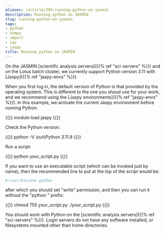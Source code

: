 ```yaml
---
aliases: /article/293-running-python-on-jasmin
description: Running python on JASMIN
slug: running-python-on-jasmin
tags:
- python
- numpy
- import
- jap
- jaspy
title: Running python on JASMIN
---
```


On the JASMIN [scientific analysis servers]({{% ref "sci-servers" %}}) and on the Lotus batch cluster, we currently support Python version 3.11 with [Jaspy]({{% ref "jaspy-envs" %}}).

When you first log in, the default version of Python is that provided by the
operating system. This is different to the one you shoud use for your work,
and we recommend using the [Jaspy environments]({{% ref "jaspy-envs" %}}). In this example, we
activate the current Jaspy environment before running Python.

{{<command user="user" host="sci1">}}
module load jaspy
{{</command>}}

Check the Python version:

{{<command user="user" host="sci1">}}
python -V
(out)Python 3.11.9
{{</command>}}

Run a script:

{{<command user="user" host="sci1">}}
python your_script.py
{{</command>}}

If you want to use an executable script (which can be invoked just by name),
then the recommended line to put at the top of the script would be:

```bash
#!/usr/bin/env python
```

after which you should set "write" permission, and then you can run it without
the "python " prefix:

{{<command user="user" host="sci1">}}
chmod 755 your_script.py
./your_script.py
{{</command>}}

You should work with Python on the [scientific analysis servers]({{% ref "sci-servers" %}}).
Login servers do not have any software installed, or filesystems mounted other than home directories.
